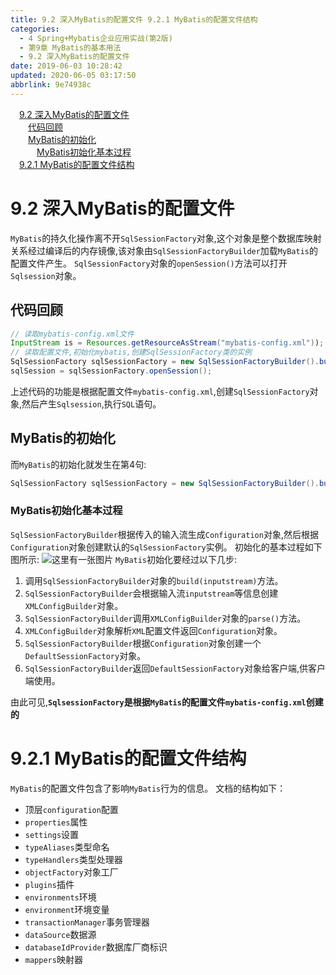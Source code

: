 ```yaml
---
title: 9.2 深入MyBatis的配置文件 9.2.1 MyBatis的配置文件结构
categories: 
  - 4 Spring+Mybatis企业应用实战(第2版)
  - 第9章 MyBatis的基本用法
  - 9.2 深入MyBatis的配置文件
date: 2019-06-03 10:28:42
updated: 2020-06-05 03:17:50
abbrlink: 9e74938c
---
```

<div id='my_toc'><a href="/JavaReadingNotes/9e74938c/#9-2-深入MyBatis的配置文件" class="header_1">9.2 深入MyBatis的配置文件</a>&nbsp;<br><a href="/JavaReadingNotes/9e74938c/#代码回顾" class="header_2">代码回顾</a>&nbsp;<br><a href="/JavaReadingNotes/9e74938c/#MyBatis的初始化" class="header_2">MyBatis的初始化</a>&nbsp;<br><a href="/JavaReadingNotes/9e74938c/#MyBatis初始化基本过程" class="header_3">MyBatis初始化基本过程</a>&nbsp;<br><a href="/JavaReadingNotes/9e74938c/#9-2-1-MyBatis的配置文件结构" class="header_1">9.2.1 MyBatis的配置文件结构</a>&nbsp;<br></div>
<style>.header_1{margin-left: 1em;}.header_2{margin-left: 2em;}.header_3{margin-left: 3em;}.header_4{margin-left: 4em;}.header_5{margin-left: 5em;}.header_6{margin-left: 6em;}</style>
<!--more-->
<script>if (navigator.platform.search('arm')==-1){document.getElementById('my_toc').style.display = 'none';}var e,p = document.getElementsByTagName('p');while (p.length>0) {e = p[0];e.parentElement.removeChild(e);}</script>

<!--end-->
# 9.2 深入MyBatis的配置文件
`MyBatis`的持久化操作离不开`SqlSessionFactory`对象,这个对象是整个数据库映射关系经过编译后的内存镜像,该对象由`SqlSessionFactoryBuilder`加载`MyBatis`的配置文件产生。
`SqlSessionFactory`对象的`openSession()`方法可以打开`Sqlsession`对象。
## 代码回顾
```java
// 读取mybatis-config.xml文件
InputStream is = Resources.getResourceAsStream("mybatis-config.xml"));
// 读取配置文件,初始化mybatis,创建SqlSessionFactory类的实例
SqlSessionFactory sqlSessionFactory = new SqlSessionFactoryBuilder().build(is);
sqlSession = sqlSessionFactory.openSession();
```
上述代码的功能是根据配置文件`mybatis-config.xml`,创建`SqlSessionFactory`对象,然后产生`Sqlsession`,执行`SQL`语句。
## MyBatis的初始化
而`MyBatis`的初始化就发生在第4句:
```java
SqlSessionFactory sqlSessionFactory = new SqlSessionFactoryBuilder().build(is);
```
### MyBatis初始化基本过程
`SqlSessionFactoryBuilder`根据传入的输入流生成`Configuration`对象,然后根据`Configuration`对象创建默认的`SqlSessionFactory`实例。
初始化的基本过程如下图所示:
![这里有一张图片](https://image-1257720033.cos.ap-shanghai.myqcloud.com/blog/readbooknote/Spring%2BMyBatisQiYeYingYongShiZhan/chapter9/1.png)
`MyBatis`初始化要经过以下几步:
1. 调用`SqlSessionFactoryBuilder`对象的`build(inputstream)`方法。
2. `SqlSessionFactoryBuilder`会根据输入流`inputstream`等信息创建`XMLConfigBuilder`对象。
3. `SqlSessionFactoryBuilder`调用`XMLConfigBuilder`对象的`parse()`方法。
4. `XMLConfigBuilder`对象解析`XML`配置文件返回`Configuration`对象。
5. `SqlSessionFactoryBuilder`根据`Configuration`对象创建一个`DefaultSessionFactory`对象。
6. `SqlSessionFactoryBuilder`返回`DefaultSessionFactory`对象给客户端,供客户端使用。

由此可见,**`SqlsessionFactory`是根据`MyBatis`的配置文件`mybatis-config.xml`创建的**
# 9.2.1 MyBatis的配置文件结构
`MyBatis`的配置文件包含了影响`MyBatis`行为的信息。 文档的结构如下： 
- 顶层`configuration`配置
- `properties`属性
- `settings`设置
- `typeAliases`类型命名
- `typeHandlers`类型处理器
- `objectFactory`对象工厂
- `plugins`插件
- `environments`环境
- `environment`环境变量
- `transactionManager`事务管理器
- `dataSource`数据源
- `databaseIdProvider`数据库厂商标识
- `mappers`映射器
